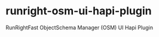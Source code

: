 runright-osm-ui-hapi-plugin
===========================

RunRightFast ObjectSchema Manager (OSM) UI Hapi Plugin

